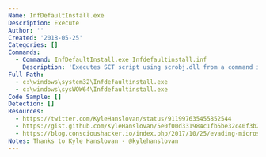 ```yaml
---
Name: InfDefaultInstall.exe
Description: Execute
Author: ''
Created: '2018-05-25'
Categories: []
Commands:
  - Command: InfDefaultInstall.exe Infdefaultinstall.inf
    Description: 'Executes SCT script using scrobj.dll from a command in entered into a specially prepared INF file.'
Full Path:
  - c:\windows\system32\Infdefaultinstall.exe
  - c:\windows\sysWOW64\Infdefaultinstall.exe
Code Sample: []
Detection: []
Resources:
  - https://twitter.com/KyleHanslovan/status/911997635455852544
  - https://gist.github.com/KyleHanslovan/5e0f00d331984c1fb5be32c40f3b265a
  - https://blog.conscioushacker.io/index.php/2017/10/25/evading-microsofts-autoruns/
Notes: Thanks to Kyle Hanslovan - @kylehanslovan
---
```

